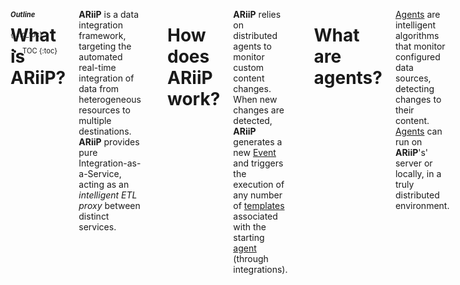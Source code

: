 <aside class="large-4 columns" markdown="1" style="position:fixed;font-size:80%;">

##### Outline
{:.no_toc}

* TOC
{:toc}

</aside>

<!-- [TOC] for Python markdown parser -->

 <div class="large-8 columns" role="content"  markdown="1">

# What is ARiiP?

**ARiiP** is a data integration framework, targeting the automated real-time integration of data from heterogeneous resources to multiple destinations. **ARiiP** provides pure Integration-as-a-Service, acting as an _intelligent ETL proxy_ between distinct services.

<hr>

# How does ARiiP work?

**ARiiP** relies on distributed agents to monitor custom content changes. When new changes are detected, **ARiiP** generates a new [Event][] and triggers the execution of any number of [templates][] associated with the starting [agent][] (through integrations).

<hr>

# What are agents?

[Agents][] are intelligent algorithms that monitor configured data sources, detecting changes to their content. [Agents][] can run on **ARiiP**'s' server or locally, in a truly distributed environment.

<hr>

# What are templates?

[Templates][] are used to define what to do data with the data points gathered by the [agents][]. This can go from updating a file in your Dropbox account to sending custom emails.

<hr>

# What are integrations?

Putting it simply, [Integrations][] connect [agents][] with [templates][]. Hence, [integrations][] are the logical bridge between the distributed monitored [sources][] and the actions triggered by content changes.
<hr>

</div>

[agent]:        /ariip/docs/#agents
[agents]:       /ariip/docs/#agents
[event]:        /ariip/docs/#events
[templates]:    /ariip/docs/#templates
[template]:     /ariip/docs/#templates
[integrations]: /ariip/docs/#integrations
[integration]:  /ariip/docs/#integrations
[sources]:      /ariip/docs/#sources